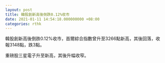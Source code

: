 ```yaml
---
layout: post
title: 韓股創新高後倒跌0.12%收市
date: 2021-01-11 14:54:18.000000000 +08:00
categories: rthk
---
```


韓股創新高後倒跌0.12%收市，首爾綜合指數曾升至3266點新高，其後回落，收報3148點，跌3點。

重磅股三星電子升至新高，其後升幅收窄。
